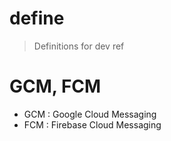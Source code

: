 # define

> Definitions for dev ref

# GCM, FCM 
- GCM : Google Cloud Messaging 
- FCM : Firebase Cloud Messaging 

